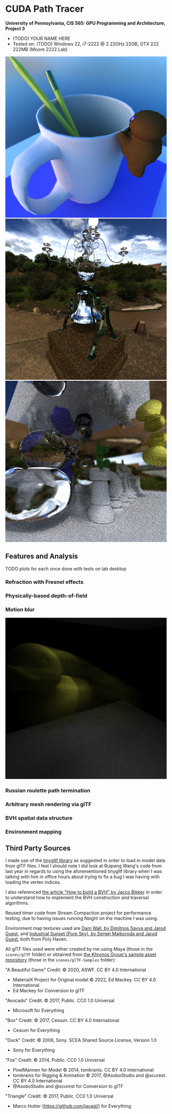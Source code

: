 CUDA Path Tracer
================

**University of Pennsylvania, CIS 565: GPU Programming and Architecture, Project 3**

* (TODO) YOUR NAME HERE
* Tested on: (TODO) Windows 22, i7-2222 @ 2.22GHz 22GB, GTX 222 222MB (Moore 2222 Lab)

![](img/bespokeScene.2025-10-08_00-54-20z.5000samp.png)
![](img/bespokeScene.2025-10-07_23-56-20z.425samp.png)
![](img/chessDuck.2025-10-05_23-06-26z.1639samp.png)

## Features and Analysis

TODO plots for each once done with tests on lab desktop

### Refraction with Fresnel effects
### Physically-based depth-of-field
### Motion blur

![](img/chessDuck.2025-10-05_23-46-18z.397samp.png)

### Russian roulette path termination
### Arbitrary mesh rendering via glTF
### BVH spatial data structure
### Environment mapping

## Third Party Sources
I made use of the [tinygltf library](https://github.com/syoyo/tinygltf/) as suggested in order to load in model data from glTF files. I feel I should note I did look at Ruipeng Wang's code from last year in regards to using the aforementioned tinygltf library when I was talking with him in office hours about trying to fix a bug I was having with loading the vertex indices.

I also referenced [the article "How to build a BVH" by Jacco Bikker](https://jacco.ompf2.com/2022/04/13/how-to-build-a-bvh-part-1-basics/) in order to understand how to implement the BVH construction and traversal algorithms.

Reused timer code from Stream Compaction project for performance testing, due to having issues running Nsight on the machine I was using.

Environment map textures used are [Dam Wall, by Dimitrios Savva and Jarod Guest](https://polyhaven.com/a/dam_wall), and [Industrial Sunset (Pure Sky), by Sergej Majboroda and Jarod Guest](https://polyhaven.com/a/industrial_sunset_puresky), both from Poly Haven.

All glTF files used were either created by me using Maya (those in the `scenes/glTF` folder) or obtained from [the Khronos Group's sample asset repository](https://github.com/KhronosGroup/glTF-Sample-Assets) (those in the `scenes/glTF-Samples` folder):

"A Beautiful Game" Credit:
© 2020, ASWF. CC BY 4.0 International
- MaterialX Project for Original model
© 2022, Ed Mackey. CC BY 4.0 International
- Ed Mackey for Conversion to glTF

"Avocado" Credit:
© 2017, Public. CC0 1.0 Universal
- Microsoft for Everything

"Box" Credit:
© 2017, Cesium. CC BY 4.0 International
- Cesium for Everything

"Duck" Credit:
© 2006, Sony. SCEA Shared Source License, Version 1.0
- Sony for Everything

"Fox" Credit:
© 2014, Public. CC0 1.0 Universal
- PixelMannen for Model
© 2014, tomkranis. CC BY 4.0 International
- tomkranis for Rigging & Animation
© 2017, @AsoboStudio and @scurest. CC BY 4.0 International
- @AsoboStudio and @scurest for Conversion to glTF

"Triangle" Credit:
© 2017, Public. CC0 1.0 Universal
- Marco Hutter (https://github.com/javagl/) for Everything
